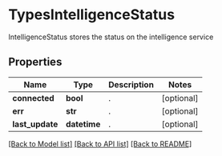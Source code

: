 # TypesIntelligenceStatus

IntelligenceStatus stores the status on the intelligence service

## Properties
Name | Type | Description | Notes
------------ | ------------- | ------------- | -------------
**connected** | **bool** | .  | [optional] 
**err** | **str** | .  | [optional] 
**last_update** | **datetime** | .  | [optional] 

[[Back to Model list]](../README.md#documentation-for-models) [[Back to API list]](../README.md#documentation-for-api-endpoints) [[Back to README]](../README.md)


